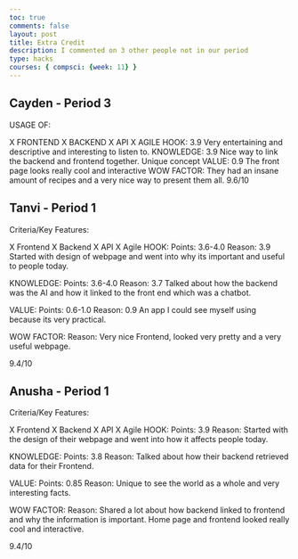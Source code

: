 ```yaml
---
toc: true
comments: false
layout: post
title: Extra Credit
description: I commented on 3 other people not in our period    
type: hacks
courses: { compsci: {week: 11} }
---
```

## Cayden - Period 3
USAGE OF:

X FRONTEND
X BACKEND
X API
X AGILE
HOOK: 3.9
Very entertaining and descriptive and interesting to listen to.
KNOWLEDGE: 3.9
Nice way to link the backend and frontend together. Unique concept
VALUE: 0.9
The front page looks really cool and interactive
WOW FACTOR:
They had an insane amount of recipes and a very nice way to present them all.
9.6/10

## Tanvi - Period 1
Criteria/Key Features:

X Frontend
X Backend
X API
X Agile
HOOK:
Points: 3.6-4.0
Reason: 3.9
Started with design of webpage and went into why its important and useful to people today.

KNOWLEDGE:
Points: 3.6-4.0
Reason: 3.7
Talked about how the backend was the AI and how it linked to the front end which was a chatbot.

VALUE:
Points: 0.6-1.0
Reason: 0.9
An app I could see myself using because its very practical.

WOW FACTOR:
Reason:
Very nice Frontend, looked very pretty and a very useful webpage.

9.4/10

## Anusha - Period 1
Criteria/Key Features:

X Frontend
X Backend
X API
X Agile
HOOK:
Points: 3.9
Reason:
Started with the design of their webpage and went into how it affects people today.

KNOWLEDGE:
Points: 3.8
Reason:
Talked about how their backend retrieved data for their Frontend.

VALUE:
Points: 0.85
Reason:
Unique to see the world as a whole and very interesting facts.

WOW FACTOR:
Reason:
Shared a lot about how backend linked to frontend and why the information is important. Home page and frontend looked really cool and interactive.

9.4/10